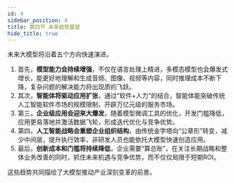 ```yaml
---
id: 4
sidebar_position: 4
title: 第四节 未来趋势展望
hide_title: true
---
```


未来大模型将沿着五个方向快速演进。
1. 首先，**模型能力会持续增强**，不仅在语言处理上精进，多模态模型也会爆发式增长，能更好地理解和生成音频、图像、视频等内容，同时推理成本不断下降，复杂问题的解决能力将出现质的飞跃。
2. 其次，**智能体将驱动应用扩张**，通过“软件+人力”的结合，智能体能突破传统人工智能软件市场的规模限制，开辟万亿元级的服务市场。
3. 第三，**企业级应用会迎来大爆发**，随着模型微调工具的优化，开发门槛降低，应用更易落地并激活数据飞轮，形成迭代优化与竞争优势。
4. 第四，**人工智能战略会重塑企业组织结构**，由传统金字塔向“公章形”转变，减少中间层，提升执行效率，非研发人员也能依托大模型快速创造应用。
5. 最后，**创新成本和门槛将持续降低**，企业需要“算总账”，在关注长期战略和整体业务改善的同时，抓住未来机遇与竞争优势，而不仅仅局限于短期ROI。

这些趋势共同描绘了大模型推动产业深刻变革的前景。